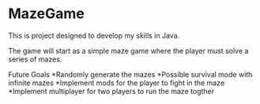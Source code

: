 # MazeGame

This is project designed to develop my skills in Java.

The game will start as a simple maze game where the player must solve a series of mazes.

Future Goals
*Randomly generate the mazes
*Possible survival mode with infinite mazes
*Implement mods for the player to fight in the maze
*Implement multiplayer for two players to run the maze togther
  
